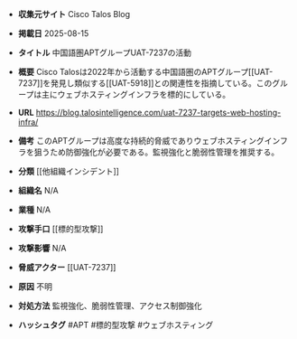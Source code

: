 - **収集元サイト**
Cisco Talos Blog

- **掲載日**
2025-08-15

- **タイトル**
中国語圏APTグループUAT-7237の活動

- **概要**
Cisco Talosは2022年から活動する中国語圏のAPTグループ[[UAT-7237]]を発見し類似する[[UAT-5918]]との関連性を指摘している。このグループは主にウェブホスティングインフラを標的にしている。

- **URL**
https://blog.talosintelligence.com/uat-7237-targets-web-hosting-infra/

- **備考**
このAPTグループは高度な持続的脅威でありウェブホスティングインフラを狙うため防御強化が必要である。監視強化と脆弱性管理を推奨する。

- **分類**
[[他組織インシデント]]

- **組織名**
N/A

- **業種**
N/A

- **攻撃手口**
[[標的型攻撃]]

- **攻撃影響**
N/A

- **脅威アクター**
[[UAT-7237]]

- **原因**
不明

- **対処方法**
監視強化、脆弱性管理、アクセス制御強化

- **ハッシュタグ**
#APT #標的型攻撃 #ウェブホスティング
